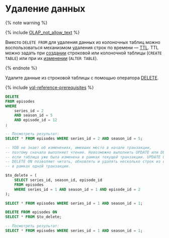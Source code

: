# Удаление данных

{% note warning %}

{% include [OLAP_not_allow_text](../../_includes/not_allow_for_olap_text.md) %}

Вместо `DELETE FROM` для удаления данных из колоночных таблиц можно воспользоваться механизмом удаления строк по времени — [TTL](../../concepts/ttl.md). TTL можно задать при [создании](../../yql/reference/syntax/create_table/index.md) строковой или колоночной таблицы (`CREATE TABLE`) или при их [изменении](../../yql/reference/syntax/alter_table/index.md) (`ALTER TABLE`).

{% endnote %}

Удалите данные из строковой таблицы с помощью оператора [DELETE](../../yql/reference/syntax/delete.md).

{% include [yql-reference-prerequisites](_includes/yql_tutorial_prerequisites.md) %}

```sql
DELETE
FROM episodes
WHERE
    series_id = 2
    AND season_id = 5
    AND episode_id = 12
;

-- Посмотреть результат:
SELECT * FROM episodes WHERE series_id = 2 AND season_id = 5;

-- YDB не знает об изменениях, имевших место в начале транзакции,
-- поэтому сначала выполняет чтение. Невозможно выполнить UPDATE или DELETE,
-- если таблица уже была изменена в рамках текущей транзакции. UPDATE ON и
-- DELETE ON позволяют читать, обновлять и удалять несколько строк из одной таблицы
-- в рамках одной транзакции.

$to_delete = (
    SELECT series_id, season_id, episode_id
    FROM episodes
    WHERE series_id = 1 AND season_id = 1 AND episode_id = 2
);

SELECT * FROM episodes WHERE series_id = 1 AND season_id = 1;

DELETE FROM episodes ON
SELECT * FROM $to_delete;

-- Посмотреть результат:
SELECT * FROM episodes WHERE series_id = 1 AND season_id = 1;
```
